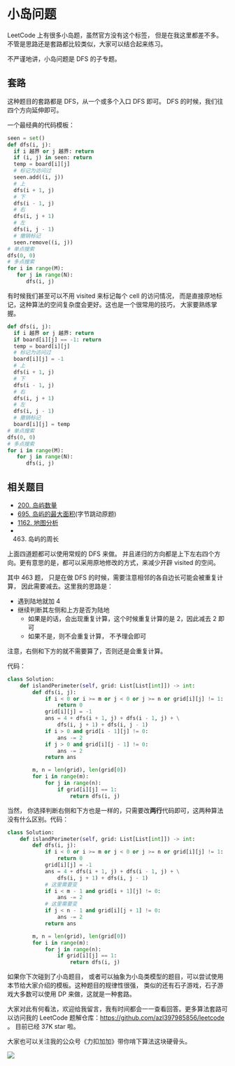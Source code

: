 # 小岛问题

LeetCode 上有很多小岛题，虽然官方没有这个标签， 但是在我这里都差不多。不管是思路还是套路都比较类似，大家可以结合起来练习。

不严谨地讲，小岛问题是 DFS 的子专题。

## 套路

这种题目的套路都是 DFS，从一个或多个入口 DFS 即可。 DFS 的时候，我们往四个方向延伸即可。

一个最经典的代码模板：

```py
seen = set()
def dfs(i, j):
  if i 越界 or j 越界: return
  if (i, j) in seen: return
  temp = board[i][j]
  # 标记为访问过
  seen.add((i, j))
  # 上
  dfs(i + 1, j)
  # 下
  dfs(i - 1, j)
  # 右
  dfs(i, j + 1)
  # 左
  dfs(i, j - 1)
  # 撤销标记
  seen.remove((i, j))
# 单点搜索
dfs(0, 0)
# 多点搜索
for i in range(M):
   for j in range(N):
      dfs(i, j)
```

有时候我们甚至可以不用 visited 来标记每个 cell 的访问情况， 而是直接原地标记，这种算法的空间复杂度会更好。这也是一个很常用的技巧， 大家要熟练掌握。

```py
def dfs(i, j):
  if i 越界 or j 越界: return
  if board[i][j] == -1: return
  temp = board[i][j]
  # 标记为访问过
  board[i][j] = -1
  # 上
  dfs(i + 1, j)
  # 下
  dfs(i - 1, j)
  # 右
  dfs(i, j + 1)
  # 左
  dfs(i, j - 1)
  # 撤销标记
  board[i][j] = temp
# 单点搜索
dfs(0, 0)
# 多点搜索
for i in range(M):
   for j in range(N):
      dfs(i, j)
```

## 相关题目

- [200. 岛屿数量](https://github.com/azl397985856/leetcode/blob/master/problems/200.number-of-islands.md)
- [695. 岛屿的最大面积](https://leetcode-cn.com/problems/max-area-of-island/solution/695-dao-yu-de-zui-da-mian-ji-dfspython3-by-fe-luci/)(字节跳动原题)
- [1162. 地图分析](https://leetcode-cn.com/problems/as-far-from-land-as-possible/solution/python-tu-jie-chao-jian-dan-de-bfs1162-di-tu-fen-x/)
- 463. 岛屿的周长

上面四道题都可以使用常规的 DFS 来做。 并且递归的方向都是上下左右四个方向。更有意思的是，都可以采用原地修改的方式，来减少开辟 visited 的空间。

其中 463 题， 只是在做 DFS 的时候，需要注意相邻的各自边长可能会被重复计算， 因此需要减去。这里我的思路是：

- 遇到陆地就加 4
- 继续判断其左侧和上方是否为陆地
  - 如果是的话，会出现重复计算，这个时候重复计算的是 2，因此减去 2 即可
  - 如果不是，则不会重复计算， 不予理会即可

注意，右侧和下方的就不需要算了，否则还是会重复计算。

代码：

```py
class Solution:
    def islandPerimeter(self, grid: List[List[int]]) -> int:
        def dfs(i, j):
            if i < 0 or i >= m or j < 0 or j >= n or grid[i][j] != 1:
                return 0
            grid[i][j] = -1
            ans = 4 + dfs(i + 1, j) + dfs(i - 1, j) + \
                dfs(i, j + 1) + dfs(i, j - 1)
            if i > 0 and grid[i - 1][j] != 0:
                ans -= 2
            if j > 0 and grid[i][j - 1] != 0:
                ans -= 2
            return ans

        m, n = len(grid), len(grid[0])
        for i in range(m):
            for j in range(n):
                if grid[i][j] == 1:
                    return dfs(i, j)
```

当然， 你选择判断右侧和下方也是一样的，只需要改**两行**代码即可，这两种算法没有什么区别。代码：

```py
class Solution:
    def islandPerimeter(self, grid: List[List[int]]) -> int:
        def dfs(i, j):
            if i < 0 or i >= m or j < 0 or j >= n or grid[i][j] != 1:
                return 0
            grid[i][j] = -1
            ans = 4 + dfs(i + 1, j) + dfs(i - 1, j) + \
                dfs(i, j + 1) + dfs(i, j - 1)
            # 这里需要变
            if i < m - 1 and grid[i + 1][j] != 0:
                ans -= 2
            # 这里需要变
            if j < n - 1 and grid[i][j + 1] != 0:
                ans -= 2
            return ans

        m, n = len(grid), len(grid[0])
        for i in range(m):
            for j in range(n):
                if grid[i][j] == 1:
                    return dfs(i, j)
```

如果你下次碰到了小岛题目， 或者可以抽象为小岛类模型的题目，可以尝试使用本节给大家介绍的模板。这种题目的规律性很强， 类似的还有石子游戏，石子游戏大多数可以使用 DP 来做，这就是一种套路。

大家对此有何看法，欢迎给我留言，我有时间都会一一查看回答。更多算法套路可以访问我的 LeetCode 题解仓库：https://github.com/azl397985856/leetcode 。 目前已经 37K star 啦。

大家也可以关注我的公众号《力扣加加》带你啃下算法这块硬骨头。

![](https://tva1.sinaimg.cn/large/007S8ZIlly1gfcuzagjalj30p00dwabs.jpg)
